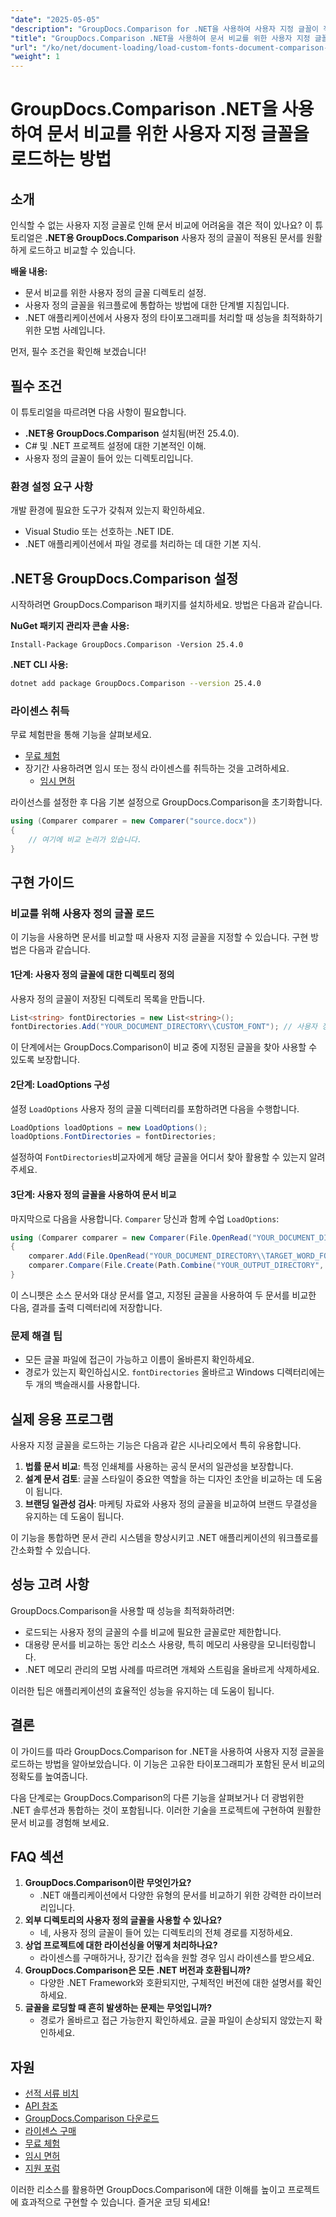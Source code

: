 ```yaml
---
"date": "2025-05-05"
"description": "GroupDocs.Comparison for .NET을 사용하여 사용자 지정 글꼴이 적용된 문서를 원활하게 로드하고 비교하는 방법을 알아보세요. 단계별 지침과 모범 사례를 따르세요."
"title": "GroupDocs.Comparison .NET을 사용하여 문서 비교를 위한 사용자 지정 글꼴을 로드하는 방법"
"url": "/ko/net/document-loading/load-custom-fonts-document-comparison-groupdocs-net/"
"weight": 1
---
```


# GroupDocs.Comparison .NET을 사용하여 문서 비교를 위한 사용자 지정 글꼴을 로드하는 방법

## 소개

인식할 수 없는 사용자 지정 글꼴로 인해 문서 비교에 어려움을 겪은 적이 있나요? 이 튜토리얼은 **.NET용 GroupDocs.Comparison** 사용자 정의 글꼴이 적용된 문서를 원활하게 로드하고 비교할 수 있습니다. 

**배울 내용:**
- 문서 비교를 위한 사용자 정의 글꼴 디렉토리 설정.
- 사용자 정의 글꼴을 워크플로에 통합하는 방법에 대한 단계별 지침입니다.
- .NET 애플리케이션에서 사용자 정의 타이포그래피를 처리할 때 성능을 최적화하기 위한 모범 사례입니다.

먼저, 필수 조건을 확인해 보겠습니다!

## 필수 조건

이 튜토리얼을 따르려면 다음 사항이 필요합니다.

- **.NET용 GroupDocs.Comparison** 설치됨(버전 25.4.0).
- C# 및 .NET 프로젝트 설정에 대한 기본적인 이해.
- 사용자 정의 글꼴이 들어 있는 디렉토리입니다.

### 환경 설정 요구 사항
개발 환경에 필요한 도구가 갖춰져 있는지 확인하세요.
- Visual Studio 또는 선호하는 .NET IDE.
- .NET 애플리케이션에서 파일 경로를 처리하는 데 대한 기본 지식.

## .NET용 GroupDocs.Comparison 설정

시작하려면 GroupDocs.Comparison 패키지를 설치하세요. 방법은 다음과 같습니다.

**NuGet 패키지 관리자 콘솔 사용:**

```shell
Install-Package GroupDocs.Comparison -Version 25.4.0
```

**.NET CLI 사용:**

```bash
dotnet add package GroupDocs.Comparison --version 25.4.0
```

### 라이센스 취득

무료 체험판을 통해 기능을 살펴보세요.
- [무료 체험](https://releases.groupdocs.com/comparison/net/)
- 장기간 사용하려면 임시 또는 정식 라이센스를 취득하는 것을 고려하세요.
  - [임시 면허](https://purchase.groupdocs.com/temporary-license/)

라이선스를 설정한 후 다음 기본 설정으로 GroupDocs.Comparison을 초기화합니다.

```csharp
using (Comparer comparer = new Comparer("source.docx"))
{
    // 여기에 비교 논리가 있습니다.
}
```

## 구현 가이드

### 비교를 위해 사용자 정의 글꼴 로드

이 기능을 사용하면 문서를 비교할 때 사용자 지정 글꼴을 지정할 수 있습니다. 구현 방법은 다음과 같습니다.

#### 1단계: 사용자 정의 글꼴에 대한 디렉토리 정의

사용자 정의 글꼴이 저장된 디렉토리 목록을 만듭니다.

```csharp
List<string> fontDirectories = new List<string>();
fontDirectories.Add("YOUR_DOCUMENT_DIRECTORY\\CUSTOM_FONT"); // 사용자 정의 글꼴 디렉토리 경로로 바꾸세요.
```

이 단계에서는 GroupDocs.Comparison이 비교 중에 지정된 글꼴을 찾아 사용할 수 있도록 보장합니다.

#### 2단계: LoadOptions 구성

설정 `LoadOptions` 사용자 정의 글꼴 디렉터리를 포함하려면 다음을 수행합니다.

```csharp
LoadOptions loadOptions = new LoadOptions();
loadOptions.FontDirectories = fontDirectories;
```

설정하여 `FontDirectories`비교자에게 해당 글꼴을 어디서 찾아 활용할 수 있는지 알려주세요.

#### 3단계: 사용자 정의 글꼴을 사용하여 문서 비교

마지막으로 다음을 사용합니다. `Comparer` 당신과 함께 수업 `LoadOptions`:

```csharp
using (Comparer comparer = new Comparer(File.OpenRead("YOUR_DOCUMENT_DIRECTORY\\SOURCE_WORD_FONT"), loadOptions))
{
    comparer.Add(File.OpenRead("YOUR_DOCUMENT_DIRECTORY\\TARGET_WORD_FONT"));
    comparer.Compare(File.Create(Path.Combine("YOUR_OUTPUT_DIRECTORY", "RESULT_WORD_FONT")));
}
```

이 스니펫은 소스 문서와 대상 문서를 열고, 지정된 글꼴을 사용하여 두 문서를 비교한 다음, 결과를 출력 디렉터리에 저장합니다.

### 문제 해결 팁

- 모든 글꼴 파일에 접근이 가능하고 이름이 올바른지 확인하세요.
- 경로가 있는지 확인하십시오. `fontDirectories` 올바르고 Windows 디렉터리에는 두 개의 백슬래시를 사용합니다.

## 실제 응용 프로그램

사용자 지정 글꼴을 로드하는 기능은 다음과 같은 시나리오에서 특히 유용합니다.

1. **법률 문서 비교**: 특정 인쇄체를 사용하는 공식 문서의 일관성을 보장합니다.
2. **설계 문서 검토**: 글꼴 스타일이 중요한 역할을 하는 디자인 초안을 비교하는 데 도움이 됩니다.
3. **브랜딩 일관성 검사**: 마케팅 자료와 사용자 정의 글꼴을 비교하여 브랜드 무결성을 유지하는 데 도움이 됩니다.

이 기능을 통합하면 문서 관리 시스템을 향상시키고 .NET 애플리케이션의 워크플로를 간소화할 수 있습니다.

## 성능 고려 사항

GroupDocs.Comparison을 사용할 때 성능을 최적화하려면:
- 로드되는 사용자 정의 글꼴의 수를 비교에 필요한 글꼴로만 제한합니다.
- 대용량 문서를 비교하는 동안 리소스 사용량, 특히 메모리 사용량을 모니터링합니다.
- .NET 메모리 관리의 모범 사례를 따르려면 개체와 스트림을 올바르게 삭제하세요.

이러한 팁은 애플리케이션의 효율적인 성능을 유지하는 데 도움이 됩니다.

## 결론

이 가이드를 따라 GroupDocs.Comparison for .NET을 사용하여 사용자 지정 글꼴을 로드하는 방법을 알아보았습니다. 이 기능은 고유한 타이포그래피가 포함된 문서 비교의 정확도를 높여줍니다. 

다음 단계로는 GroupDocs.Comparison의 다른 기능을 살펴보거나 더 광범위한 .NET 솔루션과 통합하는 것이 포함됩니다. 이러한 기술을 프로젝트에 구현하여 원활한 문서 비교를 경험해 보세요.

## FAQ 섹션

1. **GroupDocs.Comparison이란 무엇인가요?**
   - .NET 애플리케이션에서 다양한 유형의 문서를 비교하기 위한 강력한 라이브러리입니다.
2. **외부 디렉토리의 사용자 정의 글꼴을 사용할 수 있나요?**
   - 네, 사용자 정의 글꼴이 들어 있는 디렉토리의 전체 경로를 지정하세요.
3. **상업 프로젝트에 대한 라이선싱을 어떻게 처리하나요?**
   - 라이센스를 구매하거나, 장기간 접속을 원할 경우 임시 라이센스를 받으세요.
4. **GroupDocs.Comparison은 모든 .NET 버전과 호환됩니까?**
   - 다양한 .NET Framework와 호환되지만, 구체적인 버전에 대한 설명서를 확인하세요.
5. **글꼴을 로딩할 때 흔히 발생하는 문제는 무엇입니까?**
   - 경로가 올바르고 접근 가능한지 확인하세요. 글꼴 파일이 손상되지 않았는지 확인하세요.

## 자원
- [선적 서류 비치](https://docs.groupdocs.com/comparison/net/)
- [API 참조](https://reference.groupdocs.com/comparison/net/)
- [GroupDocs.Comparison 다운로드](https://releases.groupdocs.com/comparison/net/)
- [라이센스 구매](https://purchase.groupdocs.com/buy)
- [무료 체험](https://releases.groupdocs.com/comparison/net/)
- [임시 면허](https://purchase.groupdocs.com/temporary-license/)
- [지원 포럼](https://forum.groupdocs.com/c/comparison/)

이러한 리소스를 활용하면 GroupDocs.Comparison에 대한 이해를 높이고 프로젝트에 효과적으로 구현할 수 있습니다. 즐거운 코딩 되세요!